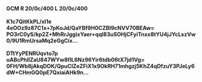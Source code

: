 #### GCM R 20/0c/400 L 20/0c/400
**K1c7QitKkPL/xI1e**<br/>**4eOOz9z87C1x+7pKoJd/QaYBf9H0CZBI9cNVV70BEAw=**<br/>**PO3rC0yS/kp2Z+MhRrJggixYaer+qql83uSOHjCFyiTnxx8tYU4jJYcLszVw0/9U1RmUrsaMq2eGgCix...**<br/><br/>
**DTtYyPENRUqvto7p**<br/>**uABcPhIlZaU847WYw8flL6Nz96Yir6tdb06tX7jd1Vg=**<br/>**0FH/Wb8jAkqDOK/QpuClZeZFiX1x9OkRH71mhgzj5KhZ4qDfzuY3PJeLy6dW+CHmGQ0pE7QxiaiAHk9n...**